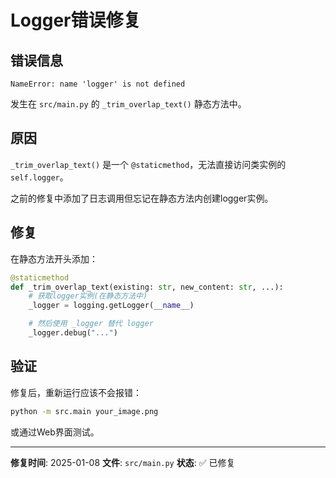 # Logger错误修复

## 错误信息

```
NameError: name 'logger' is not defined
```

发生在 `src/main.py` 的 `_trim_overlap_text()` 静态方法中。

## 原因

`_trim_overlap_text()` 是一个 `@staticmethod`，无法直接访问类实例的 `self.logger`。

之前的修复中添加了日志调用但忘记在静态方法内创建logger实例。

## 修复

在静态方法开头添加：

```python
@staticmethod
def _trim_overlap_text(existing: str, new_content: str, ...):
    # 获取logger实例(在静态方法中)
    _logger = logging.getLogger(__name__)

    # 然后使用 _logger 替代 logger
    _logger.debug("...")
```

## 验证

修复后，重新运行应该不会报错：

```bash
python -m src.main your_image.png
```

或通过Web界面测试。

---

**修复时间**: 2025-01-08
**文件**: `src/main.py`
**状态**: ✅ 已修复
